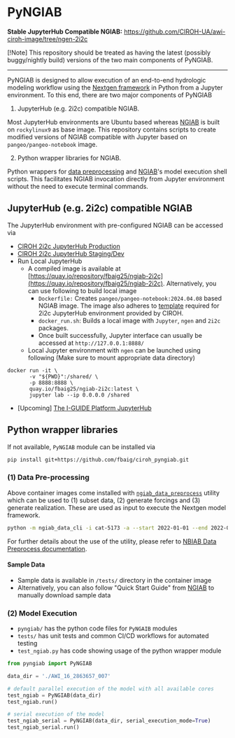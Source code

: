 # PyNGIAB

**Stable JupyterHub Compatible NGIAB:** https://github.com/CIROH-UA/awi-ciroh-image/tree/ngen-2i2c 

[!Note] This repository should be treated as having the latest (possibly buggy/nightly build) versions of the two main components of PyNGIAB.

---

PyNGIAB is designed to allow execution of an end-to-end hydrologic modeling workflow using the [Nextgen framework](https://github.com/NOAA-OWP/ngen) in Python from a Jupyter environment. To this end, there are two major components of PyNGIAB

1. JupyterHub (e.g. 2i2c) compatible NGIAB.

Most JupyterHub environments are Ubuntu based whereas [NGIAB](https://github.com/CIROH-UA/NGIAB-CloudInfra) is built on `rockylinux9` as base image. This repository contains scripts to create modified versions of NGIAB compatible with Jupyter based on `pangeo/pangeo-notebook` image.

2. Python wrapper libraries for NGIAB.

Python wrappers for [data preprocessing](https://github.com/CIROH-UA/NGIAB_data_preprocess) and [NGIAB](https://github.com/CIROH-UA/NGIAB-CloudInfra)'s model execution shell scripts. This facilitates NGIAB invocation directly from Jupyter environment without the need to execute terminal commands.


## JupyterHub (e.g. 2i2c) compatible NGIAB
The JupyterHub environment with pre-configured NGIAB can be accessed via 

- [CIROH 2i2c JupyterHub Production](http://staging.ciroh.awi.2i2c.cloud/)
- [CIROH 2i2c JupyterHub Staging/Dev](http://staging.ciroh.awi.2i2c.cloud/)
- Run Local JupyterHub
  - A compiled image is available at [https://quay.io/repository/fbaig25/ngiab-2i2c](https://quay.io/repository/fbaig25/ngiab-2i2c). Alternatively, you can use following to build local image
    - `Dockerfile:` Creates `pangeo/pangeo-notebook:2024.04.08` based NGIAB image. The image also adheres to [template](https://github.com/CIROH-UA/awi-ciroh-image/tree/main) required for 2i2c JupyterHub environment provided by CIROH.
    - `docker_run.sh`: Builds a local image with `Jupyter`, `ngen` and `2i2c` packages.
    - Once built successfully, Jupyter interface can usually be accessed at `http://127.0.0.1:8888/`
  - Local Jupyter environment with `ngen` can be launched using following (Make sure to mount appropriate data directory) 
```
docker run -it \
       -v "${PWD}":/shared/ \
       -p 8888:8888 \
       quay.io/fbaig25/ngiab-2i2c:latest \
       jupyter lab --ip 0.0.0.0 /shared
```
- [Upcoming] [The I-GUIDE Platform JupyterHub](https://jupyter.iguide.illinois.edu/)


## Python wrapper libraries

If not available, `PyNGIAB` module can be installed via 
```bash
pip install git+https://github.com/fbaig/ciroh_pyngiab.git
```

### (1) Data Pre-processing
Above container images come installed with [`ngiab_data_preprocess`](https://github.com/CIROH-UA/NGIAB_data_preprocess/tree/main) utility which can be used to (1) subset data, (2) generate forcings and (3) generate realization. These are used as input to execute the Nextgen model framework.

```bash
python -m ngiab_data_cli -i cat-5173 -a --start 2022-01-01 --end 2022-02-28
```
For further details about the use of the utility, please refer to [NBIAB Data Preprocess documentation](https://github.com/CIROH-UA/NGIAB_data_preprocess/tree/main?tab=readme-ov-file#examples).

#### Sample Data
 - Sample data is available in `/tests/` directory in the container image
 - Alternatively, you can also follow "Quick Start Guide" from [NGIAB](https://github.com/CIROH-UA/NGIAB-CloudInfra/tree/main) to manually download sample data




### (2) Model Execution
- `pyngiab/` has the python code files for `PyNGAIB` modules
- `tests/` has unit tests and common CI/CD workflows for automated testing
- `test_ngiab.py` has code showing usage of the python wrapper module

```python
from pyngiab import PyNGIAB

data_dir = './AWI_16_2863657_007'

# default parallel execution of the model with all available cores
test_ngiab = PyNGIAB(data_dir)
test_ngiab.run()

# serial execution of the model
test_ngiab_serial = PyNGIAB(data_dir, serial_execution_mode=True)
test_ngiab_serial.run()
```
